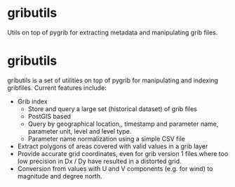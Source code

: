 # gributils
Utils on top of pygrib for extracting metadata and manipulating grib files.

# gributils
gributils is a set of utilities on top of pygrib for manipulating and
indexing gribfiles. Current features include:

* Grib index
  * Store and query a large set (historical dataset) of grib files
  * PostGIS based
  * Query by geographical location,, timestamp and parameter name,
    parameter unit, level and level type.
  * Parameter name normalization using a simple CSV file
* Extract polygons of areas covered with valid values in a grib layer
* Provide accurate grid coordinates, even for grib version 1 files
  where too low precision in Dx / Dy have resulted in a distorted grid.
* Conversion from values with U and V components (e.g. for wind) to
  magnitude and degree north.

